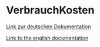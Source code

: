 # VerbrauchKosten

[Link zur deutschen Dokumentation](https://www.symcon.de/de/service/dokumentation/modulreferenz/virtuelle-module/verbrauch-kosten/)

[Link to the english documentation](https://www.symcon.de/en/service/documentation/module-reference/virtual-modules/consumption-costs/)